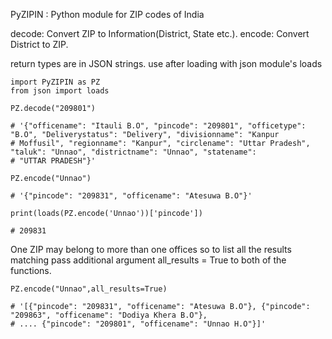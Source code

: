 PyZIPIN : Python module for ZIP codes of India

decode: Convert ZIP to Information(District, State etc.).
encode: Convert District to ZIP.

return types are in JSON strings. use after loading with json module's loads


	import PyZIPIN as PZ
	from json import loads

	PZ.decode("209801")

	# '{"officename": "Itauli B.O", "pincode": "209801", "officetype": "B.O", "Deliverystatus": "Delivery", "divisionname": "Kanpur
	# Moffusil", "regionname": "Kanpur", "circlename": "Uttar Pradesh", "taluk": "Unnao", "districtname": "Unnao", "statename":
	# "UTTAR PRADESH"}'

	PZ.encode("Unnao")

	# '{"pincode": "209831", "officename": "Atesuwa B.O"}'

	print(loads(PZ.encode('Unnao'))['pincode'])

	# 209831


One ZIP may belong to more than one offices so to list all the results matching pass additional argument all_results = True to both of the functions.

	PZ.encode("Unnao",all_results=True)

	# '[{"pincode": "209831", "officename": "Atesuwa B.O"}, {"pincode": "209863", "officename": "Dodiya Khera B.O"},
	# .... {"pincode": "209801", "officename": "Unnao H.O"}]'
